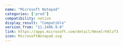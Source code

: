 ```yaml
---
name: "Microsoft Notepad"
categories: ['prod']
compatibility: native
display_result: "Compatible"
version_from: "11.2406.9.0"
link: https://apps.microsoft.com/detail/9msmlrh6lzf3
icon: MicrosoftNotepad.svg
---
```


